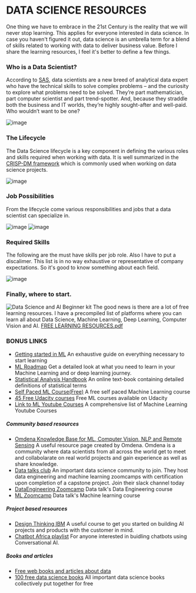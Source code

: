 
# DATA SCIENCE RESOURCES

One thing we have to embrace in the 21st Century is the reality that we will never stop learning. This applies for everyone interested in data science.
In case you haven't figured it out, data science is an umbrella term for a blend of skills related to working with data to deliver business value. Before I share the learning resources, I feel it's better to define a few things.

### Who is a Data Scientist?
According to [SAS](https://www.sas.com/en_us/insights/analytics/what-is-a-data-scientist.html), data scientists are a new breed of analytical data expert who have the technical skills to solve complex problems – and the curiosity to explore what problems need to be solved. They’re part mathematician, part computer scientist and part trend-spotter. And, because they straddle both the business and IT worlds, they’re highly sought-after and well-paid. Who wouldn’t want to be one?

![image](https://user-images.githubusercontent.com/91478331/149304100-83418b17-95d6-4fa7-81e9-61d7076c0d88.png)


### The Lifecycle
The Data Science lifecycle is a key component in defining the various roles and skills required when working with data. It is well summarized in the [CRISP-DM framework](https://www.datascience-pm.com/crisp-dm-2/) which is commonly used when working on data science projects.

![image](https://user-images.githubusercontent.com/91478331/149301815-2c4e6abc-e157-430b-8479-c7f579800c52.png)

### Job Possibilities
From the lifecycle come various responsibilities and jobs that a data scientist can specialize in.

![image](https://miro.medium.com/max/4092/1*mZK8Dyj-eXMVCoJa6dJMjg.png)
![image](https://miro.medium.com/max/3760/1*jmk4Q2GAeUM_eqUtMh99oQ.png)

### Required Skills
The following are the must have skills per job role. Also I have to put a discalimer. This list is in no way exhaustive or representative of company expectations. So it's good to know something about each field.

![image](https://i2.wp.com/blog.udacity.com/wp-content/uploads/2014/11/Data-Science-Skills-Udacity-Matrix.png?resize=640%2C521&ssl=1)

### Finally, where to start.

![Data Science and AI Beginner kit](https://user-images.githubusercontent.com/91478331/149317875-6da019d9-cdcc-4028-99c9-0e5e527b7849.png)
The good news is there are a lot of free learning resources. I have a precompiled list of platforms where you can learn all about Data Science, Machine Learning, Deep Learning, Computer Vision and AI.
[FREE LEARNING RESOURCES.pdf](https://github.com/wanjiru517/Resources/files/7861470/FREE.LEARNING.RESOURCES_OCT.pdf)

### BONUS LINKS

* [Getting started in ML](https://github.com/louisfb01/start-machine-learning) An exhaustive guide on everything necessary to start learning 
* [ML Roadmap](https://www.theinsaneapp.com/2021/03/roadmap-series.html) Get a detailed look at what you need to learn in your Machine Learning and or deep learning journey.
* [Statistical Analysis Handbook](https://www.statsref.com/HTML/index.html) An online text-book containing detailed definitions of statistical terms
* [Self Paced ML Course(Free)](https://mlcourse.ai/) A free self paced Machine Learning course 
* [45 Free Udacity courses](https://www.mltut.com/udacity-free-courses-on-machine-learning/) Free ML courses available on Udacity
* [Link to ML Youtube Courses](https://github.com/dair-ai/ML-YouTube-Courses) A comprehensive list of Machine Learning Youtube Courses
##### Community based resources
* [Omdena Knowledge Base for ML, Computer Vision, NLP and Remote Sensing](https://omdenaai.github.io/knowledge.html) A useful resource page created by Omdena. Omdena is a community where data scientists from all across the world get to meet and collabolarate on real world projects and gain experience as well as share knowledge.
* [Data talks club](https://datatalks.club/) An important data science community to join. They host data engineering and machine learning zoomcamps with certification upon completion of a capstone project. Join their slack channel today
* [DataEngineering Zoomcamp](https://github.com/DataTalksClub/data-engineering-zoomcamp) Data talk's Data Engineering course
* [ML Zoomcamp](https://github.com/alexeygrigorev/mlbookcamp-code/tree/master/course-zoomcamp) Data talk's Machine learning course 
##### Project based resources
* [Design Thinking IBM](https://www.ibm.com/design/thinking/page/courses/AI_Essentials) A useful course to get you started on building AI projects and products with the customer in mind. 
* [Chatbot Africa playlist](https://www.youtube.com/watch?v=-i2kxhiHE70&list=PL2R6CYefsNh6D6YXc2t_iItunsxTpEkPN&index=5) For anyone interested in buidling chatbots using Conversational AI.
##### Books and articles
* [Free web books and articles about data](https://dataschool.com/)
* [100 free data science books](https://www.theinsaneapp.com/2020/12/free-data-science-books-pdf.html) All important data science books collectively put together for free
